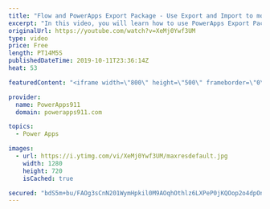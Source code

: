```yaml
---
title: "Flow and PowerApps Export Package - Use Export and Import to move a working app"
excerpt: "In this video, you will learn how to use PowerApps Export Package and Import Package to move an App to a new tenant including the associated Flows!   PowerApps Training at https://training.PowerApps911.com"
originalUrl: https://youtube.com/watch?v=XeMj0Ywf3UM
type: video
price: Free
length: PT14M5S
publishedDateTime: 2019-10-11T23:36:14Z
heat: 53

featuredContent: "<iframe width=\"800\" height=\"500\" frameborder=\"0\" src=\"https://www.youtube.com/embed/XeMj0Ywf3UM\" allow=\"accelerometer; autoplay; encrypted-media; gyroscope; picture-in-picture\" allowfullscreen></iframe>"

provider:
  name: PowerApps911
  domain: powerapps911.com

topics:
  - Power Apps

images:
  - url: https://i.ytimg.com/vi/XeMj0Ywf3UM/maxresdefault.jpg
    width: 1280
    height: 720
    isCached: true

secured: "bdS5m+bu/FAOg3sCnN201WymHpkil0M9AOqhOthlz6LXPeP0jKQOop2o4dpOn/xedp9/8AvWRSjqsHrLQHCMoDpsX0uut1DAxIZgjPYn9aL7EVoYMQ/p+BMrBX9GBRh1GgyN63JWUskR567H/J3IvbupgGbY4h8wO1RD6PDyegNcEpcPxHdocQRnMcdOomzoYqsoSkabqe5lJQcw4nYa6cpoSeK8DxK73i7CiG2UBAnsNFmT46wnRF05m5TIljn+tw3C67JOvQwBXzBRdh6uuc5JEhTVWCWr1QOJ1+trFUSkFQMHR8SnmU1/BIcyqbLlFomxJdsY12i30SFpdppDzanRf2qzNHM4RYlCl4GHSPVNMhbX15mVfYoZbnURwmpJdLWZ1TIsLIP8B5xVYcOso3JujPuccvbDj9b7m4yMVPI=;CLEAb1Ajjwj4cti/RxCriQ=="
---
```


